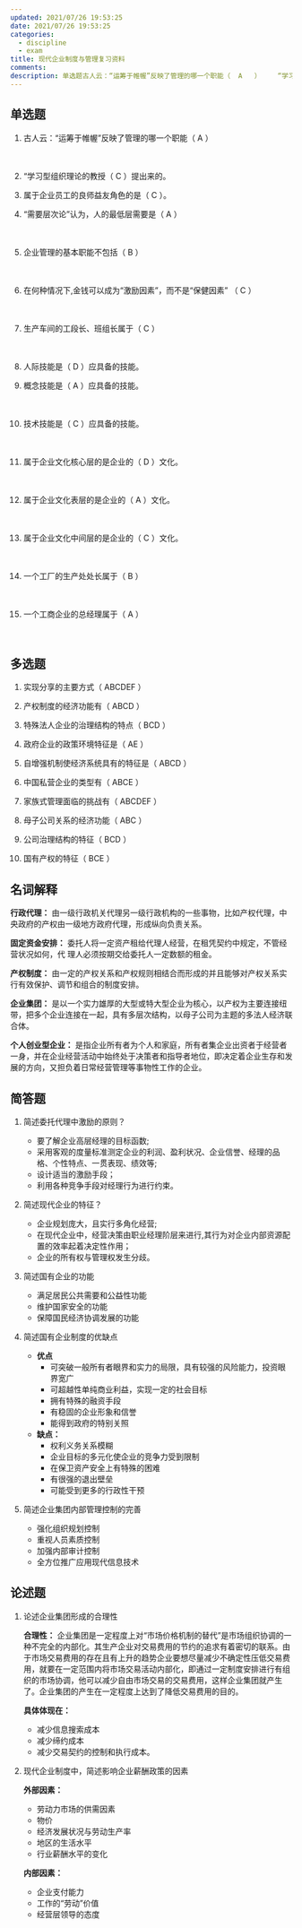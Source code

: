 ```yaml
---
updated: 2021/07/26 19:53:25
date: 2021/07/26 19:53:25
categories: 
  - discipline
  - exam
title: 现代企业制度与管理复习资料
comments: 
description: 单选题古人云：“运筹于帷幄”反映了管理的哪一个职能（  A   ）　　　“学习型组织理论的教授（  C   ）提出来的。属于企业员工的良师益友角色的是（  C   ）。“需要层次论”认为，人的最低层需要是（  A   ）　　企业管理的基本职能不包括（  B   ）　 　在何种情况下,金钱可以成为“激励因素”，而不是“保健因素” （  C   ）
---
```


## 单选题

1. 古人云：“运筹于帷幄”反映了管理的哪一个职能（  A   ）

<Distribute content="A. 计划职能|B. 组织职能|C. 领导职能|D. 控制职能" />　　　

2. “学习型组织理论的教授（  C   ）提出来的。

<Distribute content="A. 迈克尔·波特|B. 迈克尔·哈默|C. 彼得·圣吉|D. 安索夫" />

3. 属于企业员工的良师益友角色的是（  C   ）。

<Distribute content="A. 高层领导者|B. 中层领导者|C. 基层领导者|D. 中高层领导者" />

4. “需要层次论”认为，人的最低层需要是（  A   ）

<Distribute content="A 生理需要|B 安全需要|C 尊重需要|D 社交需要" />　　

5. 企业管理的基本职能不包括（  B   ）

<Distribute content="A 计划|B 指挥|C 控制|D 组织" />　 　

6. 在何种情况下,金钱可以成为“激励因素”，而不是“保健因素” （  C   ）

<Distribute content="A 那些未达到最低生活标准，急于要养家糊口的人的计件工资。|B 组织在个人取得额外成就而很快给予的奖金。|C 以上两种情况均可使金钱成为“激励因素”。|D 无论什么情况下金钱都只是“保健因素”。" />　 

7. 生产车间的工段长、班组长属于（  C   ）

<Distribute content="A 高层管理者|B 中层管理者|C 基层管理者|D 中高层管理者" />　   

8. 人际技能是（  D   ）应具备的技能。

<Distribute content="A 高层管理者|B 中层管理者|C 基层管理者|D 高中基层管理者" />

9. 概念技能是（  A   ）应具备的技能。

<Distribute content="A 高层管理者|B 中层管理者|C 基层管理者|D 高中基层管理者" />　  

10. 技术技能是（  C   ）应具备的技能。

<Distribute content="A 高层管理者|B 中层管理者|C 基层管理者|D 高中基层管理者" />　　

11. 属于企业文化核心层的是企业的（  D   ）文化。

<Distribute content="A 行为文化|B 物质文化|C 规范文化|D 精神文化" />　 

12. 属于企业文化表层的是企业的（  A   ）文化。

<Distribute content="A 行为或物质文化|B 物质文化|C 规范文化|D 精神文化" />　　

13. 属于企业文化中间层的是企业的（  C   ）文化。

<Distribute content="A 行为文化|B 物质文化|C 规范文化|D 精神文化" />　　

14. 一个工厂的生产处处长属于（  B   ）

<Distribute content="A 高层管理者|B 中层管理者|C 基层管理者|D 中高层管理者" />　　

15. 一个工商企业的总经理属于（  A   ）

<Distribute content="A 高层管理者|B 中层管理者|C 基层管理者|D 中高层管理者" />　　

## 多选题

1. 实现分享的主要方式（  ABCDEF   ）

<Distribute content="A 经常性奖励|B 认股权|C 业绩股份|D 经营成果指标确定|E 递延型奖励|F 股票增值权和影子股票" />

2. 产权制度的经济功能有（  ABCD   ）

<Distribute content="A 外部性的内部化|B 激励约束|C 资源配置|D 收益分配|E 利益最大化" />

3. 特殊法人企业的治理结构的特点（   BCD  ）

<Distribute content="A 经理被视同公务员|B 所有者代表委派董事长和懂事|C 稽查特派员制度|D 经理报酬应市场化|E 经理具有领导职能|E 没有董事会，有时需要设立管理委员会之类的机构" />

4. 政府企业的政策环境特征是（  AE   ）

<Distribute content="A 产品市场不具有竞争力|B 政府干预程度小|C 产权可转让|D 可以适当引入经理市场的竞争|E 产权的不可转让性" />

5. 自增强机制使经济系统具有的特征是（   ABCD  ）

<Distribute content="A 可能无效性|B 多态均衡|C 路径依赖|D 锁定|E 持续增长" />

6. 中国私营企业的类型有（   ABCE  ）

<Distribute content="A 家庭创业型企业|B 个人创业型企业|C 合伙型企业|D 集体型企业|E 改制转轨型企业" />	

7. 家族式管理面临的挑战有（   ABCDEF  ）

<Distribute content="A 没有严格意义上的组织结构|B 家族企业的天然封闭性|C 人际关系日趋复杂|D 家族企业的企业文化是伦理而非契约的|E 家族企业创业者的权力陷阱|F 人才难得的背后是家族管理的用人机构落后" />

8. 母子公司关系的经济功能（  ABC   ）

<Distribute content="A 提高母公司的竞争能力的功能|B 突破关税和非关税壁垒功能|C 有利于子公司的发展|D 有利于提高母公司有形资产的价值|E 有利于加剧母公司的经营风险" />

9. 公司治理结构的特征（  BCD   ）

<Distribute content="A 激励约束并存|B 委托代理、纵向授权|C 权责分明、各司其职|D 激励和制衡机构并存领导" />

10. 国有产权的特征（  BCE   ）

<Distribute content="A 可分解性|B 归属的唯一性|C 经营的代理性|D 产权的可交易性|E 使用权的排他性" />

## 名词解释

**行政代理：** 由一级行政机关代理另一级行政机构的一些事物，比如产权代理，中央政府的产权由一级地方政府代理，形成纵向负责关系。

**固定资金安排：** 委托人将一定资产租给代理人经营，在租凭契约中规定，不管经营状况如何，代 理人必须按期交给委托人一定数额的租金。

**产权制度：** 由一定的产权关系和产权规则相结合而形成的并且能够对产权关系实行有效保护、调节和组合的制度安排。

**企业集团：** 是以一个实力雄厚的大型或特大型企业为核心，以产权为主要连接纽带，把多个企业连接在一起，具有多层次结构，以母子公司为主题的多法人经济联合体。

**个人创业型企业：** 是指企业所有者为个人和家庭，所有者集企业出资者于经营者一身，并在企业经营活动中始终处于决策者和指导者地位，即决定着企业生存和发展的方向，又担负着日常经营管理等事物性工作的企业。

## 简答题

1. 简述委托代理中激励的原则？
   - 要了解企业高层经理的目标函数;
   - 采用客观的度量标准测定企业的利润、盈利状况、企业信誉、经理的品格、个性特点、一贯表现、绩效等;
   - 设计适当的激励手段；
   - 利用各种竞争手段对经理行为进行约束。

2. 简述现代企业的特征？
   - 企业规划庞大，且实行多角化经营;
   - 在现代企业中，经营决策由职业经理阶层来进行,其行为对企业内部资源配置的效率起着决定性作用；
   - 企业的所有权与管理权发生分歧。

3. 简述国有企业的功能
   - 满足居民公共需要和公益性功能 
   - 维护国家安全的功能 
   - 保障国民经济协调发展的功能

4. 简述国有企业制度的优缺点
   - **优点**
     - 可突破一般所有者眼界和实力的局限，具有较强的风险能力，投资眼界宽广
     - 可超越性单纯商业利益，实现一定的社会目标
     - 拥有特殊的融资手段
     - 有稳固的企业形象和信誉
     - 能得到政府的特别关照
   - **缺点：**
     - 权利义务关系模糊 
     - 企业目标的多元化使企业的竞争力受到限制
     - 在保卫资产安全上有特殊的困难
     - 有很强的退出壁垒
     - 可能受到更多的行政性干预

5. 简述企业集团内部管理控制的完善
   - 强化组织规划控制
   - 重视人员素质控制
   - 加强内部审计控制
   - 全方位推广应用现代信息技术

## 论述题

1. 论述企业集团形成的合理性

   **合理性：** 企业集团是一定程度上对“市场价格机制的替代”是市场组织协调的一种不完全的内部化。其生产企业对交易费用的节约的追求有着密切的联系。由于市场交易费用的存在且有上升的趋势企业要想尽量减少不确定性压低交易费用，就要在一定范围内将市场交易活动内部化，即通过一定制度安排进行有组织的市场协调，他可以减少自由市场交易的交易费用，这样企业集团就产生了。企业集团的产生在一定程度上达到了降低交易费用的目的。

   **具体体现在：** 

   - 减少信息搜索成本
   - 减少缔约成本
   - 减少交易契约的控制和执行成本。

2. 现代企业制度中，简述影响企业薪酬政策的因素

   **外部因素：** 

   - 劳动力市场的供需因素
   - 物价
   - 经济发展状况与劳动生产率
   - 地区的生活水平
   - 行业薪酬水平的变化

   **内部因素：**

   - 企业支付能力
   - 工作的“劳动”价值
   - 经营层领导的态度